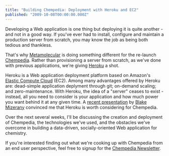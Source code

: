 ```yaml
---
title: "Building Chempedia: Deployment with Heroku and EC2"
published: "2009-10-08T00:00:00.000Z"
---
```


Developing a Web application is one thing but deploying it is quite another - and not in a good way. If you've ever had to install, configure and maintain a production server from scratch, you may know the job as being both tedious and thankless.

That's why [Metamolecular](http://metamolecular.com) is doing something different for the re-launch [Chempedia](http://chempedia.com). Rather than provisioning a server from scratch, as we've done with previous applications, we're giving [Heroku](http://heroku.com) a shot.

Heroku is a Web application deployment platform based on Amazon's [Elastic Compute Cloud](http://aws.amazon.com/ec2/) (EC2). Among many advantages offered by Heroku are: dead-simple application deplyment through git; on-demand scaling; and zero-maintenance. With Heroku, the idea of a "server" ceases to exist - instead, all you need to consider is your application and how much power you want behind it at any given time. A [recent presentation](/articles/2009/10/02/tech-fridays-deploying-rails-and-rack-applications-with-heroku) by [Blake Mizerany](http://twitter.com/bmizerany) convinced me that Heroku is worth considering for Chempedia.

Over the next several weeks, I'll be discussing the creation and deployment of Chempedia, the technologies we've used, and the obstacles we've overcome in building a data-driven, socially-oriented Web application for chemistry.

If you're interested finding out what we're cooking up with Chempedia from an end user perspective, feel free to signup for the [Chempedia Newsletter](http://chempedia.com).